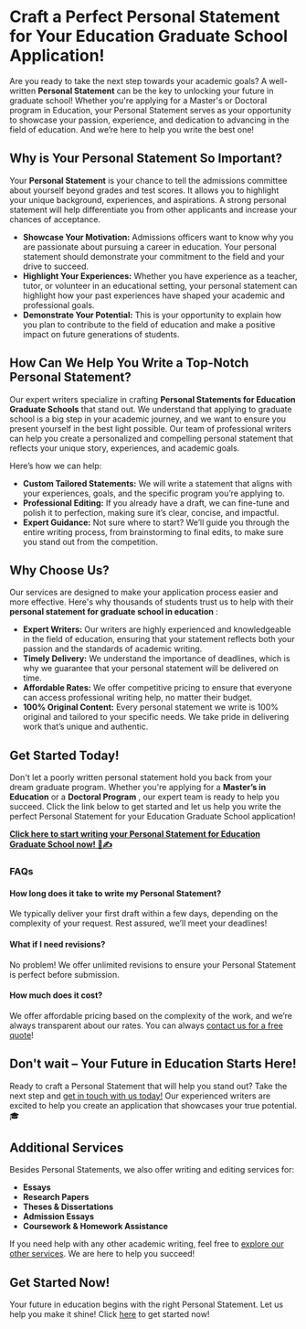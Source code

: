 # Craft a Perfect Personal Statement for Your Education Graduate School Application!

Are you ready to take the next step towards your academic goals? A well-written **Personal Statement** can be the key to unlocking your future in graduate school! Whether you're applying for a Master's or Doctoral program in Education, your Personal Statement serves as your opportunity to showcase your passion, experience, and dedication to advancing in the field of education. And we’re here to help you write the best one!

## Why is Your Personal Statement So Important?

Your **Personal Statement** is your chance to tell the admissions committee about yourself beyond grades and test scores. It allows you to highlight your unique background, experiences, and aspirations. A strong personal statement will help differentiate you from other applicants and increase your chances of acceptance.

- **Showcase Your Motivation:** Admissions officers want to know why you are passionate about pursuing a career in education. Your personal statement should demonstrate your commitment to the field and your drive to succeed.
- **Highlight Your Experiences:** Whether you have experience as a teacher, tutor, or volunteer in an educational setting, your personal statement can highlight how your past experiences have shaped your academic and professional goals.
- **Demonstrate Your Potential:** This is your opportunity to explain how you plan to contribute to the field of education and make a positive impact on future generations of students.

## How Can We Help You Write a Top-Notch Personal Statement?

Our expert writers specialize in crafting **Personal Statements for Education Graduate Schools** that stand out. We understand that applying to graduate school is a big step in your academic journey, and we want to ensure you present yourself in the best light possible. Our team of professional writers can help you create a personalized and compelling personal statement that reflects your unique story, experiences, and academic goals.

Here’s how we can help:

- **Custom Tailored Statements:** We will write a statement that aligns with your experiences, goals, and the specific program you’re applying to.
- **Professional Editing:** If you already have a draft, we can fine-tune and polish it to perfection, making sure it’s clear, concise, and impactful.
- **Expert Guidance:** Not sure where to start? We’ll guide you through the entire writing process, from brainstorming to final edits, to make sure you stand out from the competition.

## Why Choose Us?

Our services are designed to make your application process easier and more effective. Here's why thousands of students trust us to help with their **personal statement for graduate school in education** :

- **Expert Writers:** Our writers are highly experienced and knowledgeable in the field of education, ensuring that your statement reflects both your passion and the standards of academic writing.
- **Timely Delivery:** We understand the importance of deadlines, which is why we guarantee that your personal statement will be delivered on time.
- **Affordable Rates:** We offer competitive pricing to ensure that everyone can access professional writing help, no matter their budget.
- **100% Original Content:** Every personal statement we write is 100% original and tailored to your specific needs. We take pride in delivering work that’s unique and authentic.

## Get Started Today!

Don't let a poorly written personal statement hold you back from your dream graduate program. Whether you're applying for a **Master’s in Education** or a **Doctoral Program** , our expert team is ready to help you succeed. Click the link below to get started and let us help you write the perfect Personal Statement for your Education Graduate School application!

[**Click here to start writing your Personal Statement for Education Graduate School now! 📄✍️**](https://tinyurl.com/topessay?keyword=personal+statement+for+education+graduate+school)

### FAQs

#### How long does it take to write my Personal Statement?

We typically deliver your first draft within a few days, depending on the complexity of your request. Rest assured, we’ll meet your deadlines!

#### What if I need revisions?

No problem! We offer unlimited revisions to ensure your Personal Statement is perfect before submission.

#### How much does it cost?

We offer affordable pricing based on the complexity of the work, and we’re always transparent about our rates. You can always [contact us for a free quote](https://tinyurl.com/topessay?keyword=personal+statement+for+education+graduate+school)!

## Don't wait – Your Future in Education Starts Here!

Ready to craft a Personal Statement that will help you stand out? Take the next step and [get in touch with us today!](https://tinyurl.com/topessay?keyword=personal+statement+for+education+graduate+school) Our experienced writers are excited to help you create an application that showcases your true potential. 🎓

## Additional Services

Besides Personal Statements, we also offer writing and editing services for:

- **Essays**
- **Research Papers**
- **Theses & Dissertations**
- **Admission Essays**
- **Coursework & Homework Assistance**

If you need help with any other academic writing, feel free to [explore our other services](https://tinyurl.com/topessay?keyword=personal+statement+for+education+graduate+school). We are here to help you succeed!

## Get Started Now!

Your future in education begins with the right Personal Statement. Let us help you make it shine! Click [here](https://tinyurl.com/topessay?keyword=personal+statement+for+education+graduate+school) to get started now!
